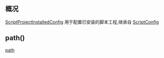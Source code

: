 ## 概况

[ScriptProjectInstalledConfig](/API/Script/ScriptProjectInstalledConfig/README.md)
用于配置已安装的脚本工程,继承自 [ScriptConfig](/API/Script/ScriptConfig/README.md)

## path()

[path](path.md ":include")